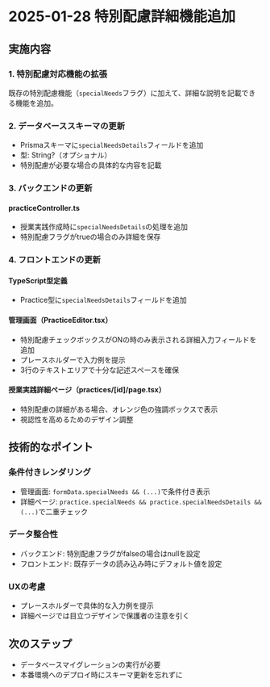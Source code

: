 # 2025-01-28 特別配慮詳細機能追加

## 実施内容

### 1. 特別配慮対応機能の拡張
既存の特別配慮機能（`specialNeeds`フラグ）に加えて、詳細な説明を記載できる機能を追加。

### 2. データベーススキーマの更新
- Prismaスキーマに`specialNeedsDetails`フィールドを追加
- 型: String?（オプショナル）
- 特別配慮が必要な場合の具体的な内容を記載

### 3. バックエンドの更新
#### practiceController.ts
- 授業実践作成時に`specialNeedsDetails`の処理を追加
- 特別配慮フラグがtrueの場合のみ詳細を保存

### 4. フロントエンドの更新
#### TypeScript型定義
- Practice型に`specialNeedsDetails`フィールドを追加

#### 管理画面（PracticeEditor.tsx）
- 特別配慮チェックボックスがONの時のみ表示される詳細入力フィールドを追加
- プレースホルダーで入力例を提示
- 3行のテキストエリアで十分な記述スペースを確保

#### 授業実践詳細ページ（practices/[id]/page.tsx）
- 特別配慮の詳細がある場合、オレンジ色の強調ボックスで表示
- 視認性を高めるためのデザイン調整

## 技術的なポイント

### 条件付きレンダリング
- 管理画面: `formData.specialNeeds && (...)`で条件付き表示
- 詳細ページ: `practice.specialNeeds && practice.specialNeedsDetails && (...)`で二重チェック

### データ整合性
- バックエンド: 特別配慮フラグがfalseの場合はnullを設定
- フロントエンド: 既存データの読み込み時にデフォルト値を設定

### UXの考慮
- プレースホルダーで具体的な入力例を提示
- 詳細ページでは目立つデザインで保護者の注意を引く

## 次のステップ
- データベースマイグレーションの実行が必要
- 本番環境へのデプロイ時にスキーマ更新を忘れずに